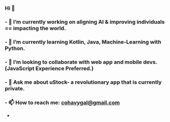 ### Hi 👋

### - 🔭 I’m currently working on aligning AI & improving individuals == impacting the world.
### - 🌱 I’m currently learning Kotlin, Java, Machine-Learning with Python.
### - 👯 I’m looking to collaborate with web app and mobile devs. (JavaScript Experience Preferred.)
### - 💬 Ask me about uStock- a revolutionary app that is currently private.
### - 📫 How to reach me: cohavygal@gmail.com
- 
<!--
**galcohavy10/galcohavy10** is a ✨ _special_ ✨ repository because its `README.md` (this file) appears on your GitHub profile.

Here are some ideas to get you started:


-->

